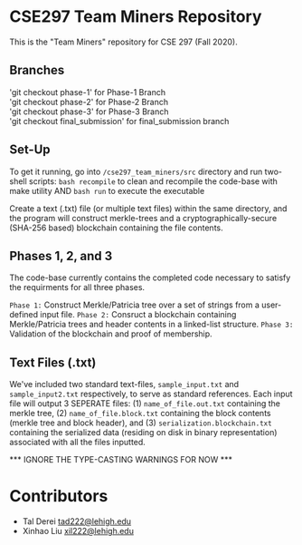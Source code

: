 # CSE297 Team Miners Repository 
This is the "Team Miners" repository for CSE 297 (Fall 2020).

## Branches
'git checkout phase-1' for Phase-1 Branch  
'git checkout phase-2' for Phase-2 Branch  
'git checkout phase-3' for Phase-3 Branch  
'git checkout final_submission' for final_submission branch

## Set-Up
To get it running, go into `/cse297_team_miners/src` directory and run two-shell scripts:
`bash recompile` to clean and recompile the code-base with make utility AND
`bash run` to execute the executable

Create a text (.txt) file (or multiple text files) within the same directory, and the program will construct
merkle-trees and a cryptographically-secure (SHA-256 based) blockchain containing the file contents.

## Phases 1, 2, and 3
The code-base currently contains the completed code necessary to satisfy the requirments for all three phases.

`Phase 1:`  Construct Merkle/Patricia tree over a set of strings from a user-defined input file.
`Phase 2:`  Consruct a blockchain containing Merkle/Patricia trees and header contents in a linked-list structure.
`Phase 3: ` Validation of the blockchain and proof of membership.

## Text Files (.txt)
We've included two standard text-files, `sample_input.txt` and `sample_input2.txt` respectively, to serve as standard references. 
Each input file will output 3 SEPERATE files: (1) `name_of_file.out.txt` containing the merkle tree, (2) `name_of_file.block.txt`
containing the block contents (merkle tree and block header), and (3) `serialization.blockchain.txt` containing the serialized
data (residing on disk in binary representation) associated with all the files inputted. 

*** IGNORE THE TYPE-CASTING WARNINGS FOR NOW ***

# Contributors
- Tal Derei <tad222@lehigh.edu>
- Xinhao Liu <xil222@lehigh.edu>
